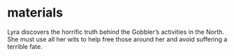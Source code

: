 # materials
Lyra discovers the horrific truth behind the Gobbler’s activities in the North. She must use all her wits to help free those around her and avoid suffering a terrible fate.
